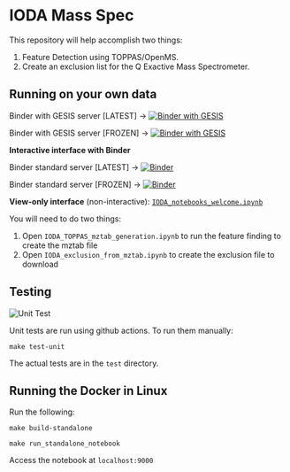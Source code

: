 # IODA Mass Spec

This repository will help accomplish two things:

1. Feature Detection using TOPPAS/OpenMS.
2. Create an exclusion list for the Q Exactive Mass Spectrometer.


## Running on your own data

Binder with GESIS server [LATEST] -> [![Binder with GESIS](https://mybinder.org/badge_logo.svg)](https://notebooks.gesis.org/binder/v2/gh/lfnothias/IODA_MassSpec/master?urlpath=lab/tree/home/jovyan/IODA_notebooks_welcome.ipynb)

Binder with GESIS server [FROZEN] -> [![Binder with GESIS](https://mybinder.org/badge_logo.svg)](https://notebooks.gesis.org/binder/v2/gh/lfnothias/IODA_MassSpec/53276f8e456d0ab788da3cc9b33059934622e507)

**Interactive interface with Binder**

Binder standard server [LATEST] -> [![Binder](https://mybinder.org/badge_logo.svg)](https://mybinder.org/v2/gh/lfnothias/IODA_MassSpec/master?urlpath=lab/tree/home/jovyan/IODA_notebooks_welcome.ipynb)

Binder standard server [FROZEN] -> [![Binder](https://mybinder.org/badge_logo.svg)](https://mybinder.org/v2/gh/lfnothias/IODA_MassSpec/53276f8e456d0ab788da3cc9b33059934622e507)

**View-only interface** (non-interactive): [`IODA_notebooks_welcome.ipynb`](https://nbviewer.jupyter.org/github/lfnothias/IODA_MassSpec/blob/master/IODA_notebooks_welcome.ipynb)

You will need to do two things:

1. Open `IODA_TOPPAS_mztab_generation.ipynb` to run the feature finding to create the mztab file
2. Open `IODA_exclusion_from_mztab.ipynb` to create the exclusion file to download


## Testing

![Unit Test](https://github.com/lfnothias/IODA_MassSpec/workflows/Unit%20Test/badge.svg)

Unit tests are run using github actions. To run them manually:

```make test-unit```

The actual tests are in the ```test``` directory.

## Running the Docker in Linux

Run the following:

`make build-standalone`

`make run_standalone_notebook`

Access the notebook at `localhost:9000`
